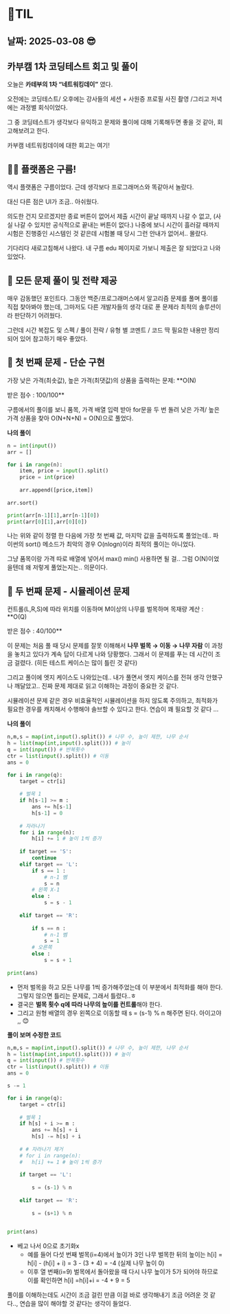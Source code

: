 # 🧾TIL
## 날짜: 2025-03-08 😎

## 카부캠 1차 코딩테스트 회고 및 풀이
오늘은 **카테부의 1차 “네트워킹데이”** 였다.

오전에는 코딩테스트/ 오후에는 강사들의 세션 + 사원증 프로필 사진 촬영 /그리고 저녁에는 과정별 회식이었다.

그 중 코딩테스트가 생각보다 유익하고 문제와 풀이에 대해 기록해두면 좋을 것 같아, 회고해보려고 한다.

카부캠 네트워킹데이에 대한 회고는 여기!

## 😶‍🌫️ 플랫폼은 구름!

역시 플랫폼은 구름이었다. 근데 생각보다 프로그래머스와 똑같아서 놀랐다.

대신 다른 점은 UI가 조금.. 아쉬웠다. 

의도한 건지 모르겠지만 종료 버튼이 없어서 제출 시간이 끝날 때까지 나갈 수 없고, (사실 나갈 수 있지만 공식적으로 끝내는 버튼이 없다.) 나중에 보니 시간이 흘러갈 때까지 시험은 진행중인 시스템인 것 같은데 시험볼 때 당시 그런 안내가 없어서.. 몰랐다.

기다리다 새로고침해서 나왔다. 내 구름 edu 페이지로 가보니 제출은 잘 되었다고 나와있었다.

## 🥹 모든 문제 풀이 및 전략 제공

매우 감동했던 포인트다. 그동안 백준/프로그래머스에서 알고리즘 문제를 풀며 풀이를 직접 찾아봐야 했는데, 그마저도 다른 개발자들의 생각 대로 푼 문제라 최적의 솔루션이라 판단하기 어려웠다.

그런데 시간 복잡도 및 스펙 / 풀이 전략 / 유형 별 코멘트 / 코드 딱 필요한 내용만 정리되어 있어 참고하기 매우 좋았다.

## 📌 첫 번째 문제 - 단순 구현

<aside>

가장 낮은 가격(최솟값), 높은 가격(최댓값)의 상품을 출력하는 문제: **O(N)

받은 점수 : 100/100**

</aside>

구름에서의 풀이를 보니 품목, 가격 배열 입력 받아 for문을 두 번 돌려 낮은 가격/ 높은 가격 상품을 찾아 O(N+N+N) = O(N)으로 풀었다.

**나의 풀이**

```python
n = int(input())
arr = []

for i in range(n):
	item, price = input().split()
	price = int(price)
	
	arr.append([price,item])
	
arr.sort()

print(arr[n-1][1],arr[n-1][0])
print(arr[0][1],arr[0][0])
```

나는 위와 같이 정렬 한 다음에 가장 첫 번째 값, 마지막 값을 출력하도록 풀었는데.. 파이썬의 sort() 메소드가 최악의 경우 O(nlogn)이라 최적의 풀이는 아니었다. 

그냥 품목이랑 가격 따로 배열에 넣어서 max() min() 사용하면 될 걸.. 그럼 O(N)이었을텐데 왜 저렇게 풀었는지는.. 의문이다.

## 📌 두 번째 문제 - 시뮬레이션 문제

<aside>

컨트롤(L,R,S)에 따라 위치를 이동하며 M이상의 나무를 벌목하며 목재량 계산 : **O(Q)

받은 점수 : 40/100**

</aside>

이 문제는 처음 풀 때 당시 문제를 잘못 이해해서 **나무 벌목 → 이동 → 나무 자람** 이 과정을 놓치고 있다가 계속 답이 다르게 나와 당황했다. 그래서 이 문제를 푸는 데 시간이 조금 걸렸다. (히든 테스트 케이스는 많이 틀린 것 같다)

그리고 풀이에 엣지 케이스도 나와있는데.. 내가 풀면서 엣지 케이스를 전혀 생각 안했구나 깨달았고.. 진짜 문제 제대로 읽고 이해하는 과정이 중요한 것 같다.

시뮬레이션 문제 같은 경우 비효율적인 시뮬레이션을 하지 않도록 주의하고, 최적화가 필요한 경우를 캐치해서 수행해야 솔브할 수 있다고 한다. 연습이 꽤 필요할 것 같다 …

**나의 풀이**

```python
n,m,s = map(int,input().split()) # 나무 수, 높이 제한, 나무 순서
h = list(map(int,input().split())) # 높이
q = int(input()) # 반복횟수
ctr = list(input().split()) # 이동
ans = 0

for i in range(q):
	target = ctr[i]
	
	# 벌목 1
	if h[s-1] >= m :
		ans += h[s-1]
		h[s-1] = 0
	
	# 자라나기
	for i in range(n):
		h[i] += 1 # 높이 1씩 증가
	
	if target == 'S':
		continue
	elif target == 'L':
		if s == 1 :
			# n-1 벰
			s = n
		# 왼쪽 X-1
		else :
			s = s - 1
	
	elif target == 'R':
		
		if s == n :
			# n-1 벰
			s = 1
		# 오른쪽
		else :
			s = s + 1
	
print(ans)
```

- 먼저 벌목을 하고 모든 나무를 1씩 증가해주었는데 이 부분에서 최적화를 해야 한다. 그렇지 않으면 틀리는 문제로, 그래서 틀렸다..ㅎ
- 결국은 **벌목 횟수 q에 따라 나무의 높이를 컨트롤**해야 한다.
- 그리고 원형 배열의 경우 왼쪽으로 이동할 때 s = (s-1) % n 해주면 된다. 아이고야 ,, 😊

**풀이 보며 수정한 코드**

```python
n,m,s = map(int,input().split()) # 나무 수, 높이 제한, 나무 순서
h = list(map(int,input().split())) # 높이
q = int(input()) # 반복횟수
ctr = list(input().split()) # 이동
ans = 0

s -= 1

for i in range(q):
	target = ctr[i]
	
	# 벌목 1
	if h[s] + i >= m :
		ans += h[s] + i
		h[s] -= h[s] + i
	
	# # 자라나기 제거
	# for i in range(n):
	# 	h[i] += 1 # 높이 1씩 증가
		
	if target == 'L':
		
		s = (s-1) % n
	
	elif target == 'R':
		
		s = (s+1) % n
	

print(ans)
```

- 베고 나서 0으로 초기화x
    - 예를 들어 다섯 번째 벌목(i=4)에서 높이가 3인 나무 벌목한 뒤의 높이는 h[i] =  h[i] - (h[i] + i) = 3 - (3 + 4) = -4 (실제 나무 높이 0)
    - 이후 열 번째(i=9) 벌목에서 돌아왔을 때 다시 나무 높이가 5가 되어야 하므로 이를 확인하면 h[i] =h[i]+i = -4 + 9 = 5

풀이를 이해하는데도 시간이 조금 걸린 만큼 이걸 바로 생각해내기 조금 어려운 것 같다.., 연습을 많이 해야할 것 같다는 생각이 들었다.
